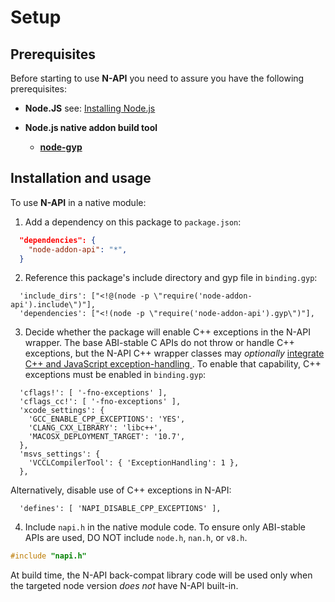 # Setup

## Prerequisites

Before starting to use **N-API** you need to assure you have the following
prerequisites:

* **Node.JS** see: [Installing Node.js](https://nodejs.org/)

* **Node.js native addon build tool**

  - **[node-gyp](node-gyp.md)**

## Installation and usage

To use **N-API** in a native module:

  1. Add a dependency on this package to `package.json`:

```json
  "dependencies": {
    "node-addon-api": "*",
  }
```

  2. Reference this package's include directory and gyp file in `binding.gyp`:

```gyp
  'include_dirs': ["<!@(node -p \"require('node-addon-api').include\")"],
  'dependencies': ["<!(node -p \"require('node-addon-api').gyp\")"],
```

  3. Decide whether the package will enable C++ exceptions in the N-API wrapper.
     The base ABI-stable C APIs do not throw or handle C++ exceptions, but the
     N-API C++ wrapper classes may _optionally_
     [integrate C++ and JavaScript exception-handling
     ](https://nodejs.github.io/node-addon-api/class_napi_1_1_error.html).
     To enable that capability, C++ exceptions must be enabled in `binding.gyp`:

```gyp
  'cflags!': [ '-fno-exceptions' ],
  'cflags_cc!': [ '-fno-exceptions' ],
  'xcode_settings': {
    'GCC_ENABLE_CPP_EXCEPTIONS': 'YES',
    'CLANG_CXX_LIBRARY': 'libc++',
    'MACOSX_DEPLOYMENT_TARGET': '10.7',
  },
  'msvs_settings': {
    'VCCLCompilerTool': { 'ExceptionHandling': 1 },
  },
```

  Alternatively, disable use of C++ exceptions in N-API:

```gyp
  'defines': [ 'NAPI_DISABLE_CPP_EXCEPTIONS' ],
```

  4. Include `napi.h` in the native module code.
     To ensure only ABI-stable APIs are used, DO NOT include
     `node.h`, `nan.h`, or `v8.h`.

```C++
#include "napi.h"
```

At build time, the N-API back-compat library code will be used only when the
targeted node version *does not* have N-API built-in.
